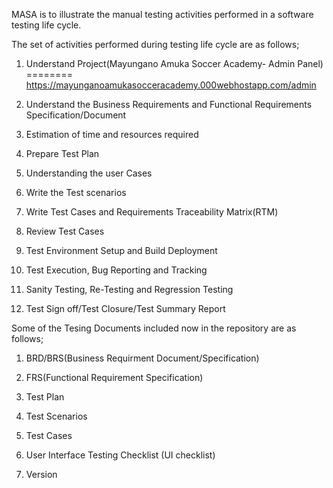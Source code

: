 MASA is to illustrate the manual testing activities performed in a software testing life cycle.

The set of activities performed during testing life cycle are as follows;

1. Understand Project(Mayungano Amuka Soccer Academy- Admin Panel) ======== https://mayunganoamukasocceracademy.000webhostapp.com/admin

2. Understand the Business Requirements and Functional Requirements Specification/Document

3. Estimation of time and resources required

4. Prepare Test Plan

5. Understanding the user Cases

6. Write the Test scenarios

7. Write Test Cases and Requirements Traceability Matrix(RTM)

8. Review Test Cases

9. Test Environment Setup and Build Deployment

10. Test Execution, Bug Reporting and Tracking

12. Sanity Testing, Re-Testing and Regression Testing

13. Test Sign off/Test Closure/Test Summary Report

Some of the Tesing Documents included now in the repository are as follows;
1. BRD/BRS(Business Requirment Document/Specification)

2.  FRS(Functional Requirement Specification)

3.  Test Plan

4. Test Scenarios

5. Test Cases

6. User Interface Testing Checklist (UI checklist)

7.  Version

